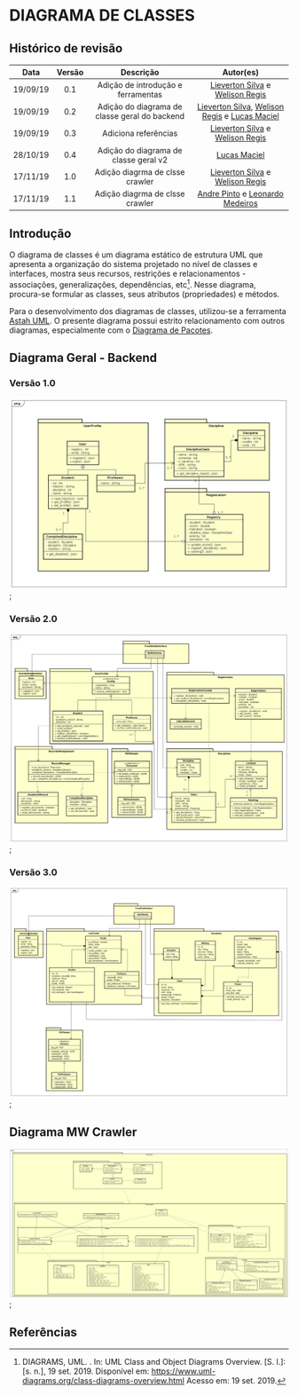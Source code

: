 # DIAGRAMA DE CLASSES

## Histórico de revisão

| Data | Versão | Descrição | Autor(es)|
|:----:|:------:|:---------:|:--------:|
| 19/09/19 | 0.1 | Adição de introdução e ferramentas | [Lieverton Silva](https://github.com/lievertom) e [Welison Regis](https://github.com/WelisonR) |
| 19/09/19 | 0.2 | Adição do diagrama de classe geral do backend | [Lieverton Silva](https://github.com/lievertom), [Welison Regis](https://github.com/WelisonR) e [Lucas Maciel](https://github.com/Ridersk) |
| 19/09/19 | 0.3 | Adiciona referências | [Lieverton Silva](https://github.com/lievertom) e [Welison Regis](https://github.com/WelisonR) |
| 28/10/19 | 0.4 | Adição do diagrama de classe geral v2 | [Lucas Maciel](https://github.com/Ridersk)  |
| 17/11/19 | 1.0 | Adição diagrma de clsse crawler | [Lieverton Silva](https://github.com/lievertom) e [Welison Regis](https://github.com/WelisonR) |
| 17/11/19 | 1.1 | Adição diagrma de clsse crawler | [Andre Pinto](https://github.com/andrelucax) e  [Leonardo Medeiros](https://github.com/leomedeiros1) |

## Introdução

O diagrama de classes é um diagrama estático de estrutura UML que apresenta a organização do sistema projetado no nível de classes e interfaces, mostra seus recursos, restrições e relacionamentos - associações, generalizações, dependências, etc[^1]. Nesse diagrama, procura-se formular as classes, seus atributos (propriedades) e métodos.

Para o desenvolvimento dos diagramas de classes, utilizou-se a ferramenta [Astah UML](http://astah.net/editions/uml-new). O presente diagrama possui estrito relacionamento com outros diagramas, especialmente com o [Diagrama de Pacotes](diagrama_pacotes.md).

## Diagrama Geral - Backend

### Versão 1.0

![Diagrama Geral - Backend](./assets/img/diagrama_classes/diagrama_classe_geral.jpg);

### Versão 2.0

![Diagrama Geral V2 - Backend](./assets/img/diagrama_classes/diagrama_classe_geral_v2.png);

### Versão 3.0

![Diagrama Geral V2 - Backend](./assets/img/diagrama_classes/diagrama_classe_geral_v3.png);

## Diagrama MW Crawler

![Diagram MW Crawler](./assets/img/diagrama_classes/diagrama_classe_crawler.png);

## Referências

[^1]: DIAGRAMS, UML. . In: UML Class and Object Diagrams Overview. [S. l.]: [s. n.], 19 set. 2019. Disponível em: <https://www.uml-diagrams.org/class-diagrams-overview.html> Acesso em: 19 set. 2019.
[^2]: SERRANO, Milene. Desenho - Aula 08 e 09. 2º/2019. Material apresentado para a disciplina de Desenho e Arquitetura de Software no curso de Engenharia de Software da UnB, FGA.
